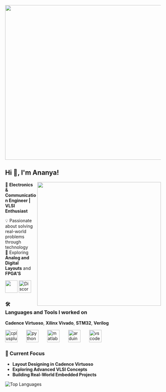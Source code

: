 
<img align="center" src="https://media3.giphy.com/media/v1.Y2lkPTc5MGI3NjExMng3amgxZmtwajd3ODJzaGN2dzBqNmQ2cGc5cnViMXV2ZHBqZ3d3dyZlcD12MV9pbnRlcm5hbF9naWZfYnlfaWQmY3Q9Zw/ZYZEFjLzOV3fq/giphy.gif" height="500" width="1500" />

## Hi 👋, I'm Ananya! 
<img align="right" src="https://media1.giphy.com/media/v1.Y2lkPTc5MGI3NjExNjB2YTE0YTA3bDkxNGM0YWMyNHFxdm9nOHYyb21hc2JjOTk0a2l0ZyZlcD12MV9pbnRlcm5hbF9naWZfYnlfaWQmY3Q9Zw/rwB9IjV1zYcRa/giphy.gif" height="400" width="400" />

🚀 **Electronics & Communication Engineer | VLSI Enthusiast**  

💡 Passionate about solving real-world problems through technology  
🔬 Exploring **Analog and Digital Layouts** and **FPGA'S**

[<img src="https://cdn.jsdelivr.net/gh/devicons/devicon/icons/linkedin/linkedin-original.svg" height="40">](https://www.linkedin.com/in/ananya-k-8527a3265)
[<img src="https://cdn.jsdelivr.net/npm/simple-icons@latest/icons/discord.svg" height="40" alt="Discord">](https://discord.gg/Scc3B5h8)




### 🛠️ Languages and Tools I worked on
**Cadence Virtuoso**, **Xilinx Vivado**, **STM32**, **Verilog** 
<div align="left">
  <!-- img src="https://img.shields.io/badge/Verilog-8A2BE2?style=for-the-badge&logo=verilog&logoColor=white&shape=circle" />
  <img width="10" /-->
  <!--img src="https://img.shields.io/badge/STM32-03234B?style=for-the-badge&logo=stmicroelectronics&logoColor=white&shape=circle" />
  <img width="10" /-->
  <img src="https://cdn.jsdelivr.net/gh/devicons/devicon/icons/cplusplus/cplusplus-original.svg" height="40" alt="cplusplus logo"  />
  <img width="20" />
  <img src="https://cdn.jsdelivr.net/gh/devicons/devicon/icons/python/python-original.svg" height="40" alt="python logo"  />
  <img width="20" />
  <img src="https://cdn.jsdelivr.net/gh/devicons/devicon/icons/matlab/matlab-original.svg" height="40" alt="matlab logo"  />
  <img width="20" />
  <img src="https://cdn.jsdelivr.net/gh/devicons/devicon/icons/arduino/arduino-original.svg" height="40" alt="arduino logo"  />
  <img width="20" />
  <img src="https://cdn.jsdelivr.net/gh/devicons/devicon/icons/vscode/vscode-original.svg" height="40" alt="vscode logo"  />
  <img width="20" /> 
</div>


### 📌 Current Focus
- **Layout Designing in Cadence Virtuoso**
- **Exploring Advanced VLSI Concepts**
- **Building Real-World Embedded Projects**

<!-- ![GitHub Streak](https://github-readme-streak-stats.herokuapp.com/?user=Ananya3511&theme=light) --> 
![Top Languages](https://github-readme-stats.vercel.app/api/top-langs/?username=Ananya3511&layout=compact&theme=light)



